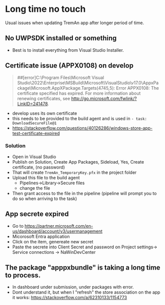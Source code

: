 # Long time no touch

Usual issues when updating TremAn app after longer period of time.

## No UWPSDK installed or something

- Best is to install everything from Visual Studio Installer. 

## Certificate issue (APPX0108) on develop


> ##[error]C:\Program Files\Microsoft Visual Studio\2022\Enterprise\MSBuild\Microsoft\VisualStudio\v17.0\AppxPackage\Microsoft.AppXPackage.Targets(4745,5): Error APPX0108: The certificate specified has expired. For more information about renewing certificates, see http://go.microsoft.com/fwlink/?LinkID=241478.

- develop uses its own certificate
- this needs to be provided to the build agent and is used in `- task: DownloadSecureFile@1`
- https://stackoverflow.com/questions/40126286/windows-store-app-test-certificate-expired

### Solution

- Open in Visual Studio
- Publish on Solution, Create App Packages, Sideload, Yes, Create certificate, (no password)
- That will create `TremAn_TemporaryKey.pfx` in the project folder
- Upload this file to the build agent
  - Pipelines->Library->Secure files
  - change the file
- Then grant access to the file in the pipeline (pipeline will prompt you to do so when arriving to the task)


## App secrete expired

- Go to https://partner.microsoft.com/en-us/dashboard/account/v3/usermanagement
- Micorosoft Entra application
- Click on the item, genereate new secret
- Paste the secrete into Client Secret and password on Project settings-> Service connections -> NaWinDevCenter

## The package "apppxbundle" is taking a long time to process.

- In dashboard under submission, under packages with error. 
- Dont understand it, but when I "refresh" the store association on the app it works:
  https://stackoverflow.com/a/62310133/1154773

